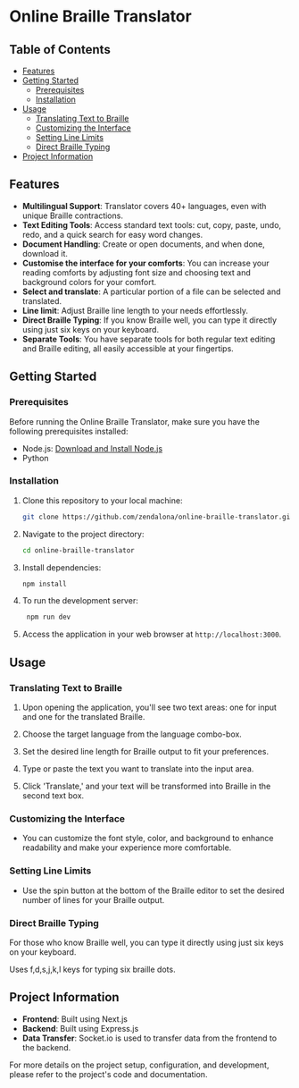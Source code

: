 # Online Braille Translator





## Table of Contents

- [Features](#features)
- [Getting Started](#getting-started)
  - [Prerequisites](#prerequisites)
  - [Installation](#installation)
- [Usage](#usage)
  - [Translating Text to Braille](#translating-text-to-braille)
  - [Customizing the Interface](#customizing-the-interface)
  - [Setting Line Limits](#setting-line-limits)
  - [Direct Braille Typing](#direct-braille-typing)
- [Project Information](#project-information)

## Features

- **Multilingual Support**: Translator covers 40+ languages, even with unique Braille contractions.
- **Text Editing Tools**: Access standard text tools: cut, copy, paste, undo, redo, and a quick search for easy word changes.
- **Document Handling**: Create or open documents, and when done, download it.
- **Customise the interface for your comforts**: You can increase your reading comforts by adjusting font size and choosing text and background colors for your comfort.
- **Select and translate**: A particular portion of a file can be selected and translated.
- **Line limit**: Adjust Braille line length to your needs effortlessly.
- **Direct Braille Typing**: If you know Braille well, you can type it directly using just six keys on your keyboard.
- **Separate Tools**: You have separate tools for both regular text editing and Braille editing, all easily accessible at your fingertips.

## Getting Started

### Prerequisites

Before running the Online Braille Translator, make sure you have the following prerequisites installed:

- Node.js: [Download and Install Node.js](https://nodejs.org/)
- Python 


### Installation

1. Clone this repository to your local machine:

   ```bash
   git clone https://github.com/zendalona/online-braille-translator.git
   ```

2. Navigate to the project directory:

   ```bash
   cd online-braille-translator
   ```

3. Install dependencies:

   ```bash
   npm install
   ```
4. To run the development server:
    ```bash
     npm run dev
    ```



   

6. Access the application in your web browser at `http://localhost:3000`.

## Usage

### Translating Text to Braille

1. Upon opening the application, you'll see two text areas: one for input and one for the translated Braille.

2. Choose the target language from the language combo-box.

3. Set the desired line length for Braille output to fit your preferences.

4. Type or paste the text you want to translate into the input area.

5. Click 'Translate,' and your text will be transformed into Braille in the second text box.

### Customizing the Interface

- You can customize the font style, color, and background to enhance readability and make your experience more comfortable.

### Setting Line Limits

- Use the spin button at the bottom of the Braille editor to set the desired number of lines for your Braille output. 

### Direct Braille Typing

For those who know Braille well, you can type it directly using just six keys on your keyboard.

Uses f,d,s,j,k,l keys for typing six braille dots.


## Project Information

- **Frontend**: Built using Next.js
- **Backend**: Built using Express.js
- **Data Transfer**: Socket.io is used to transfer data from the frontend to the backend.

For more details on the project setup, configuration, and development, please refer to the project's code and documentation.